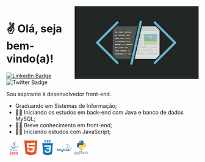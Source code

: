 <img src = "frontend.jpg" width = "325px" align = "right">

# ✌ Olá, seja bem-vindo(a)!
  <div id="badges">
  <a href = "https://github.com/rapha-folego">
    <img src="https://img.shields.io/badge/LinkedIn-blue?style=for-the-badge&logo=linkedin&logoColor=white" alt="LinkedIn Badge"/>
  </a>
  <img src="https://img.shields.io/badge/Twitter-blue?style=for-the-badge&logo=twitter&logoColor=white" alt="Twitter Badge"/>
</div>

Sou aspirante à desenvolvedor front-end.

- Graduando em Sistemas de Informação;
- 👩‍💻 Iniciando os estudos em back-end com Java e banco de dados MySQL;
- 👩‍💻 Breve conhecimento em front-end;
- 👩‍💻 Iniciando estudos com JavaScript;

<div>
  <img src="https://github.com/devicons/devicon/blob/master/icons/java/java-original-wordmark.svg" title="Java" alt="Java" width="40" height="40"/>
  <img src="https://github.com/devicons/devicon/blob/master/icons/html5/html5-original.svg" title="HTML5" alt="HTML" width="40" height="40"/>
  <img src="https://github.com/devicons/devicon/blob/master/icons/css3/css3-plain-wordmark.svg" title="Firebase" alt="Firebase" width="40" height="40"/>
  <img src="https://github.com/devicons/devicon/blob/master/icons/mysql/mysql-plain-wordmark.svg" title="MySQL" alt="MySQL" width="40" height="40"/>
  <img src="https://github.com/devicons/devicon/blob/master/icons/python/python-original-wordmark.svg" title="Python" alt="Python" width="40" height"40"/>
</div>

